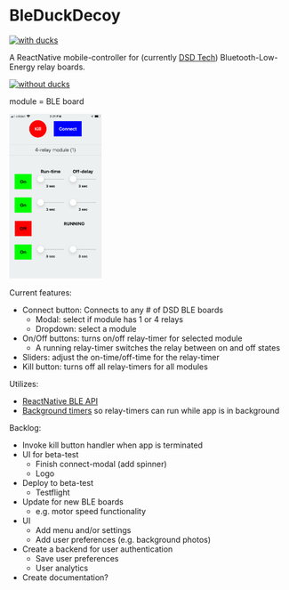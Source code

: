 # BleDuckDecoy

[![with ducks](https://i.ytimg.com/vi/PbkUY18GvL4/sddefault.jpg)](https://www.youtube.com/watch?v=PbkUY18GvL4&ab_channel=ChristianHennig)

A ReactNative mobile-controller for (currently [DSD Tech](https://www.amazon.com/DSD-TECH-Channels-Bluetooth-Compatible/dp/B07GFH5J96)) Bluetooth-Low-Energy relay boards.

[![without ducks](https://i.ytimg.com/vi/qTHZV5_ZGac/maxresdefault.jpg)](https://www.youtube.com/watch?v=qTHZV5_ZGac&ab_channel=ChristianHennig)

module = BLE board

<img alt="current UI" src="/docs/ui_9-22-2020.PNG" height="33%" width="33%" />

Current features:
- Connect button: Connects to any # of DSD BLE boards
  - Modal: select if module has 1 or 4 relays
  - Dropdown: select a module
- On/Off buttons: turns on/off relay-timer for selected module
  - A running relay-timer switches the relay between on and off states
- Sliders: adjust the on-time/off-time for the relay-timer
- Kill button: turns off all relay-timers for all modules

Utilizes: 
- [ReactNative BLE API](https://github.com/Polidea/react-native-ble-plx)
- [Background timers](https://github.com/ocetnik/react-native-background-timer) so relay-timers can run while app is in background

Backlog:
- Invoke kill button handler when app is terminated
- UI for beta-test
  - Finish connect-modal (add spinner)
  - Logo
- Deploy to beta-test
  - Testflight
- Update for new BLE boards
  - e.g. motor speed functionality
- UI
  - Add menu and/or settings
  - Add user preferences (e.g. background photos)
- Create a backend for user authentication
  - Save user preferences
  - User analytics
- Create documentation?
